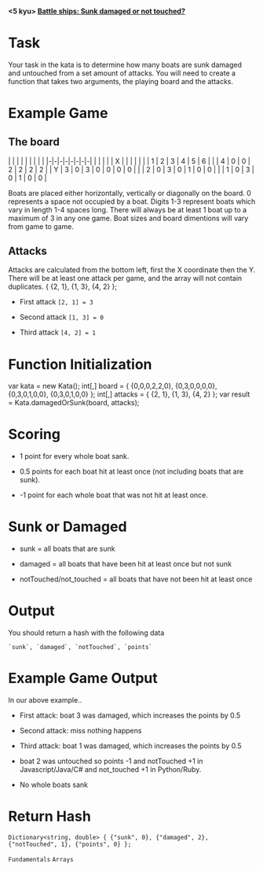#### <5 kyu> [Battle ships: Sunk damaged or not touched?]

# Task
Your task in the kata is to determine how many boats are sunk damaged and untouched from a set amount of attacks. You will need to create a function that takes two arguments, the playing board and the attacks.
# Example Game
## The board
 
|   |   |   |   |   |   |   |   |
|*-*|*-*|*-*|*-*|*-*|*-*|*-*|*-*|
|   |   |   |   | X |   |   |   |
|   |   | 1 | 2 | 3 | 4 | 5 | 6 |
|   | 4 | 0 | 0 | 2 | 2 | 2 | 2 |
| Y | 3 | 0 | 3 | 0 | 0 | 0 | 0 |
|   | 2 | 0 | 3 | 0 | 1 | 0 | 0 |
|   | 1 | 0 | 3 | 0 | 1 | 0 | 0 |


Boats are placed either horizontally, vertically or diagonally on the board. 0 represents a space not occupied by a boat. Digits 1-3 represent boats which vary in length 1-4 spaces long. There will always be at least 1 boat up to a maximum of 3 in any one game. Boat sizes and board dimentions will vary from game to game.
## Attacks
Attacks are calculated from the bottom left, first the X coordinate then the Y. There will be at least one attack per game, and the array will not contain duplicates.
{ {2, 1}, {1, 3}, {4, 2} };

+ First attack     `[2, 1] = 3`


+ Second attack    `[1, 3] = 0`


+ Third attack     `[4, 2] = 1`

# Function Initialization
var kata = new Kata();
int[,] board = { {0,0,0,2,2,0},
                 {0,3,0,0,0,0},
                 {0,3,0,1,0,0},
                 {0,3,0,1,0,0} };
int[,] attacks = { {2, 1}, {1, 3}, {4, 2} };
var result = Kata.damagedOrSunk(board, attacks);
# Scoring

+ 1 point for every whole boat sank.


+ 0.5 points for each boat hit at least once (not including boats that are sunk).


+ -1 point for each whole boat that was not hit at least once.

# Sunk or Damaged

+ sunk = all boats that are sunk


+ damaged = all boats that have been hit at least once but not sunk


+ notTouched/not_touched = all boats that have not been hit at least once

# Output
You should return a hash with the following data
```
`sunk`, `damaged`, `notTouched`, `points`
```
# Example Game Output
In our above example..

+ First attack: boat 3 was damaged, which increases the points by 0.5


+ Second attack: miss nothing happens


+ Third attack: boat 1 was damaged, which increases the points by 0.5


+ boat 2 was untouched so points -1 and notTouched +1 in Javascript/Java/C# and not_touched +1 in Python/Ruby.


+ No whole boats sank

# Return Hash
```
Dictionary<string, double> { {"sunk", 0}, {"damaged", 2}, {"notTouched", 1}, {"points", 0} };
```
`Fundamentals` `Arrays`



[Battle ships: Sunk damaged or not touched?]: https://www.codewars.com/kata/578b4f9b7c77f535fc00002f
